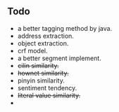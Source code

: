 ## Todo
* a better tagging method by java. 
* address extraction.
* object extraction.
* crf model. 
* a better segment implement.
* ~~cilin similarity.~~
* ~~hownet similarity.~~
* pinyin similarity.
* sentiment tendency.
* ~~literal value similarity.~~
* 